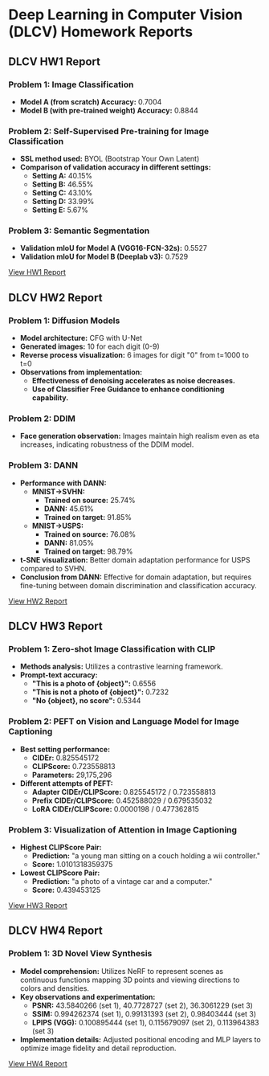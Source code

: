 # Deep Learning in Computer Vision (DLCV) Homework Reports

## DLCV HW1 Report
### Problem 1: Image Classification
- **Model A (from scratch) Accuracy:** 0.7004
- **Model B (with pre-trained weight) Accuracy:** 0.8844

### Problem 2: Self-Supervised Pre-training for Image Classification
- **SSL method used:** BYOL (Bootstrap Your Own Latent)
- **Comparison of validation accuracy in different settings:**
  - **Setting A:** 40.15%
  - **Setting B:** 46.55%
  - **Setting C:** 43.10%
  - **Setting D:** 33.99%
  - **Setting E:** 5.67%

### Problem 3: Semantic Segmentation
- **Validation mIoU for Model A (VGG16-FCN-32s):** 0.5527
- **Validation mIoU for Model B (Deeplab v3):** 0.7529

[View HW1 Report](URL-to-HW1-Report)

## DLCV HW2 Report
### Problem 1: Diffusion Models
- **Model architecture:** CFG with U-Net
- **Generated images:** 10 for each digit (0-9)
- **Reverse process visualization:** 6 images for digit "0" from t=1000 to t=0
- **Observations from implementation:**
  - **Effectiveness of denoising accelerates as noise decreases.**
  - **Use of Classifier Free Guidance to enhance conditioning capability.**

### Problem 2: DDIM
- **Face generation observation:** Images maintain high realism even as eta increases, indicating robustness of the DDIM model.

### Problem 3: DANN
- **Performance with DANN:**
  - **MNIST→SVHN:** 
    - **Trained on source:** 25.74%
    - **DANN:** 45.61%
    - **Trained on target:** 91.85%
  - **MNIST→USPS:**
    - **Trained on source:** 76.08%
    - **DANN:** 81.05%
    - **Trained on target:** 98.79%
- **t-SNE visualization:** Better domain adaptation performance for USPS compared to SVHN.
- **Conclusion from DANN:** Effective for domain adaptation, but requires fine-tuning between domain discrimination and classification accuracy.

[View HW2 Report](URL-to-HW2-Report)

## DLCV HW3 Report
### Problem 1: Zero-shot Image Classification with CLIP
- **Methods analysis:** Utilizes a contrastive learning framework.
- **Prompt-text accuracy:**
  - **"This is a photo of {object}":** 0.6556
  - **"This is not a photo of {object}":** 0.7232
  - **"No {object}, no score":** 0.5344

### Problem 2: PEFT on Vision and Language Model for Image Captioning
- **Best setting performance:**
  - **CIDEr:** 0.825545172
  - **CLIPScore:** 0.723558813
  - **Parameters:** 29,175,296
- **Different attempts of PEFT:**
  - **Adapter CIDEr/CLIPScore:** 0.825545172 / 0.723558813
  - **Prefix CIDEr/CLIPScore:** 0.452588029 / 0.679535032
  - **LoRA CIDEr/CLIPScore:** 0.0000198 / 0.477362815

### Problem 3: Visualization of Attention in Image Captioning
- **Highest CLIPScore Pair:**
  - **Prediction:** "a young man sitting on a couch holding a wii controller."
  - **Score:** 1.0101318359375
- **Lowest CLIPScore Pair:**
  - **Prediction:** "a photo of a vintage car and a computer."
  - **Score:** 0.439453125

[View HW3 Report](URL-to-HW3-Report)

## DLCV HW4 Report
### Problem 1: 3D Novel View Synthesis
- **Model comprehension:** Utilizes NeRF to represent scenes as continuous functions mapping 3D points and viewing directions to colors and densities.
- **Key observations and experimentation:**
  - **PSNR:** 43.5840266 (set 1), 40.7728727 (set 2), 36.3061229 (set 3)
  - **SSIM:** 0.994262374 (set 1), 0.99131393 (set 2), 0.98403444 (set 3)
  - **LPIPS (VGG):** 0.100895444 (set 1), 0.115679097 (set 2), 0.113964383 (set 3)
- **Implementation details:** Adjusted positional encoding and MLP layers to optimize image fidelity and detail reproduction.

[View HW4 Report](URL-to-HW4-Report)
